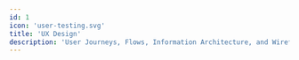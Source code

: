 ```yaml
---
id: 1
icon: 'user-testing.svg'
title: 'UX Design'
description: 'User Journeys, Flows, Information Architecture, and Wireframes'
---
```


